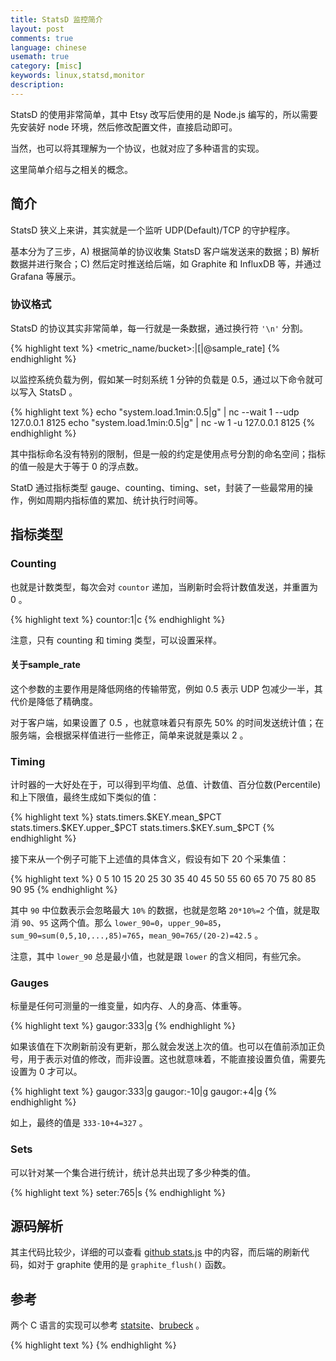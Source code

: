 ```yaml
---
title: StatsD 监控简介
layout: post
comments: true
language: chinese
usemath: true
category: [misc]
keywords: linux,statsd,monitor
description:
---
```


StatsD 的使用非常简单，其中 Etsy 改写后使用的是 Node.js 编写的，所以需要先安装好 node 环境，然后修改配置文件，直接启动即可。

当然，也可以将其理解为一个协议，也就对应了多种语言的实现。

这里简单介绍与之相关的概念。

<!-- more -->

## 简介

StatsD 狭义上来讲，其实就是一个监听 UDP(Default)/TCP 的守护程序。

基本分为了三步，A) 根据简单的协议收集 StatsD 客户端发送来的数据；B) 解析数据并进行聚合；C) 然后定时推送给后端，如 Graphite 和 InfluxDB 等，并通过 Grafana 等展示。

### 协议格式

StatsD 的协议其实非常简单，每一行就是一条数据，通过换行符 `'\n'` 分割。

{% highlight text %}
<metric_name/bucket>:<value>|<type>[|@sample_rate]
{% endhighlight %}

以监控系统负载为例，假如某一时刻系统 1 分钟的负载是 0.5，通过以下命令就可以写入 StatsD 。

{% highlight text %}
echo "system.load.1min:0.5|g" | nc --wait 1 --udp 127.0.0.1 8125
echo "system.load.1min:0.5|g" | nc -w 1 -u 127.0.0.1 8125
{% endhighlight %}

其中指标命名没有特别的限制，但是一般的约定是使用点号分割的命名空间；指标的值一般是大于等于 0 的浮点数。

StatD 通过指标类型 gauge、counting、timing、set，封装了一些最常用的操作，例如周期内指标值的累加、统计执行时间等。

## 指标类型

### Counting

也就是计数类型，每次会对 `countor` 递加，当刷新时会将计数值发送，并重置为 0 。

{% highlight text %}
countor:1|c
{% endhighlight %}

注意，只有 counting 和 timing 类型，可以设置采样。

#### 关于sample_rate

这个参数的主要作用是降低网络的传输带宽，例如 0.5 表示 UDP 包减少一半，其代价是降低了精确度。

对于客户端，如果设置了 0.5 ，也就意味着只有原先 50% 的时间发送统计值；在服务端，会根据采样值进行一些修正，简单来说就是乘以 2 。


### Timing

计时器的一大好处在于，可以得到平均值、总值、计数值、百分位数(Percentile)和上下限值，最终生成如下类似的值：

{% highlight text %}
stats.timers.$KEY.mean_$PCT
stats.timers.$KEY.upper_$PCT
stats.timers.$KEY.sum_$PCT
{% endhighlight %}

接下来从一个例子可能下上述值的具体含义，假设有如下 20 个采集值：

{% highlight text %}
0 5 10 15 20 25 30 35 40 45 50 55 60 65 70 75 80 85 90 95
{% endhighlight %}

其中 `90` 中位数表示会忽略最大 `10%` 的数据，也就是忽略 `20*10%=2` 个值，就是取消 `90`、`95` 这两个值。那么 `lower_90=0`，`upper_90=85`，`sum_90=sum(0,5,10,...,85)=765`，`mean_90=765/(20-2)=42.5` 。

注意，其中 `lower_90` 总是最小值，也就是跟 `lower` 的含义相同，有些冗余。

### Gauges

标量是任何可测量的一维变量，如内存、人的身高、体重等。

{% highlight text %}
gaugor:333|g
{% endhighlight %}

如果该值在下次刷新前没有更新，那么就会发送上次的值。也可以在值前添加正负号，用于表示对值的修改，而非设置。这也就意味着，不能直接设置负值，需要先设置为 0 才可以。

{% highlight text %}
gaugor:333|g
gaugor:-10|g
gaugor:+4|g
{% endhighlight %}

如上，最终的值是 `333-10+4=327` 。

### Sets

可以针对某一个集合进行统计，统计总共出现了多少种类的值。

{% highlight text %}
seter:765|s
{% endhighlight %}


## 源码解析

其主代码比较少，详细的可以查看 [github stats.js](https://github.com/etsy/statsd/blob/master/stats.js) 中的内容，而后端的刷新代码，如对于 graphite 使用的是 `graphite_flush()` 函数。


## 参考

两个 C 语言的实现可以参考 [statsite](https://github.com/statsite/statsite)、[brubeck](https://github.com/github/brubeck) 。

<!--
https://github.com/etsy/statsd/blob/master/docs/metric_types.md
https://blog.pkhamre.com/understanding-statsd-and-graphite/
-->


{% highlight text %}
{% endhighlight %}
